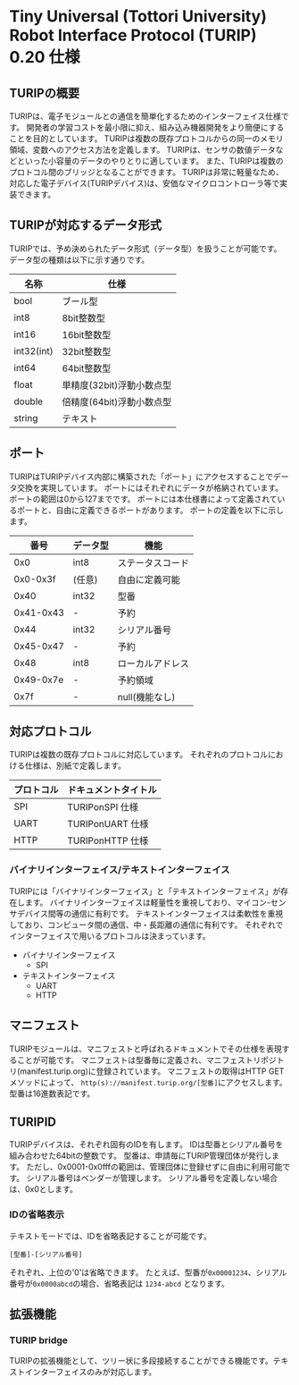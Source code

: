 # Tiny Universal (Tottori University) Robot Interface Protocol (TURIP) 0.20 仕様

## TURIPの概要

TURIPは、電子モジュールとの通信を簡単化するためのインターフェイス仕様です。
開発者の学習コストを最小限に抑え、組み込み機器開発をより簡便にすることを目的としています。
TURIPは複数の既存プロトコルからの同一のメモリ領域、変数へのアクセス方法を定義します。
TURIPは、センサの数値データなどといった小容量のデータのやりとりに適しています。
また、TURIPは複数のプロトコル間のブリッジとなることができます。
TURIPは非常に軽量なため、対応した電子デバイス(TURIPデバイス)は、安価なマイクロコントローラ等で実装できます。

## TURIPが対応するデータ形式

TURIPでは、予め決められたデータ形式（データ型）を扱うことが可能です。
データ型の種類は以下に示す通りです。

| 名称        | 仕様                  |
|------------|----------------------|
| bool       | ブール型               |
| int8       | 8bit整数型             |
| int16      | 16bit整数型            |
| int32(int) | 32bit整数型            |
| int64      | 64bit整数型            |
| float      | 単精度(32bit)浮動小数点型 |
| double     | 倍精度(64bit)浮動小数点型 |
| string     | テキスト               |

## ポート

TURIPはTURIPデバイス内部に構築された「ポート」にアクセスすることでデータ交換を実現しています。
ポートにはそれぞれにデータが格納されています。
ポートの範囲は0から127までです。
ポートには本仕様書によって定義されているポートと、自由に定義できるポートがあります。
ポートの定義を以下に示します。

番号      | データ型 | 機能
----------|----------|------------------
0x0       | int8       | ステータスコード
0x0-0x3f  | (任意)   | 自由に定義可能
0x40      | int32    | 型番
0x41-0x43 | -        | 予約
0x44      | int32    | シリアル番号
0x45-0x47 | -        | 予約
0x48      | int8     | ローカルアドレス
0x49-0x7e | -        | 予約領域
0x7f      | -        | null(機能なし)

## 対応プロトコル

TURIPは複数の既存プロトコルに対応しています。
それぞれのプロトコルにおける仕様は、別紙で定義します。

プロトコル       | ドキュメントタイトル
---------------|------------------
SPI            | TURIPonSPI 仕様
UART           | TURIPonUART 仕様
HTTP           | TURIPonHTTP 仕様

### バイナリインターフェイス/テキストインターフェイス

TURIPには「バイナリインターフェイス」と「テキストインターフェイス」が存在します。
バイナリインターフェイスは軽量性を重視しており、マイコン-センサデバイス間等の通信に有利です。
テキストインターフェイスは柔軟性を重視しており、コンピュータ間の通信、中・長距離の通信に有利です。
それぞれでインターフェイスで用いるプロトコルは決まっています。

- バイナリインターフェイス
  - SPI
- テキストインターフェイス
  - UART
  - HTTP

## マニフェスト

TURIPモジュールは、マニフェストと呼ばれるドキュメントでその仕様を表現することが可能です。
マニフェストは型番毎に定義され、マニフェストリポジトリ(manifest.turip.org)に登録されています。
マニフェストの取得はHTTP GETメソッドによって、
`http(s)://manifest.turip.org/[型番]`にアクセスします。
型番は16進数表記です。

## TURIPID

TURIPデバイスは、それぞれ固有のIDを有します。
IDは型番とシリアル番号を組み合わせた64bitの整数です。
型番は、申請毎にTURIP管理団体が発行します。
ただし、0x0001-0x0fffの範囲は、管理団体に登録せずに自由に利用可能です。
シリアル番号はベンダーが管理します。
シリアル番号を定義しない場合は、0x0とします。

### IDの省略表示

テキストモードでは、IDを省略表記することが可能です。

`[型番]-[シリアル番号]`

それぞれ、上位の'0'は省略できます。
たとえば、型番が`0x00001234`、シリアル番号が`0x0000abcd`の場合、省略表記は
`1234-abcd`
となります。

## 拡張機能

### TURIP bridge

TURIPの拡張機能として、ツリー状に多段接続することができる機能です。テキストインターフェイスのみが対応します。
